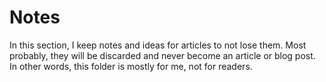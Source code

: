 # Notes

In this section, I keep notes and ideas for articles to not lose them. Most
probably, they will be discarded and never become an article or blog post. In
other words, this folder is mostly for me, not for readers.